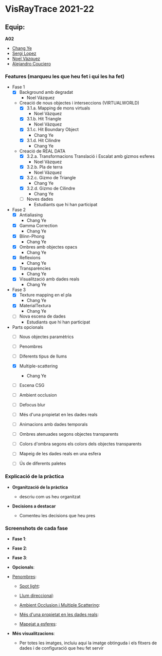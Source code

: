 # VisRayTrace 2021-22

## Equip:
**A02**
* [Chang Ye](https://github.com/chyeyexx7)
* [Sergi Lopez](https://github.com/sergiLopez)
* [Noel Vázquez](https://github.com/buildcrash)
* [Alejandro Couciero](https://github.com/Couci27)

### Features (marqueu les que heu fet i qui les ha fet)
- Fase 1
    - [x] Background amb degradat
      - Noel Vázquez
   
    - Creació de nous objectes i interseccions (VIRTUALWORLD) 
        - [x] 3.1.a. Mapping de mons virtuals
          - Noel Vázquez
        - [x] 3.1.b. Hit Triangle
          - Noel Vázquez
        - [x] 3.1.c. Hit Boundary Object
          - Chang Ye
        - [x] 3.1.d. Hit Cilindre
          - Chang Ye
    - Creació de REAL DATA
        - [x] 3.2.a. Transformacions Translació i Escalat amb gizmos esferes
          - Noel Vázquez
        - [x] 3.2.b. Pla de terra
          - Noel Vázquez
        - [x] 3.2.c. Gizmo de Triangle
          - Chang Ye
        - [x] 3.2.d. Gizmo de Cilindre
          - Chang Ye
        - [ ] Noves dades
          - Estudiants que hi han participat
       

- Fase 2
    - [x] Antialiasing
      - Chang Ye
    - [x] Gamma Correction
      - Chang Ye
    - [x] Blinn-Phong
      - Chang Ye
    - [x] Ombres amb objectes opacs
      - Chang Ye
    - [x] Reflexions
      - Chang Ye
    - [x] Transparències
      - Chang Ye
    - [x] Visualització amb dades reals
      - Chang Ye
    
    
- Fase 3
  - [x] Texture mapping en el pla
    - Chang Ye
  - [x] MaterialTextura
    - Chang Ye
  - [ ] Nova escena de dades
    - Estudiants que hi han participat
   
- Parts opcionals
  - [ ] Nous objectes paramètrics 
  - [ ] Penombres
   
  - [ ] Diferents tipus de llums 
    
  - [x] Multiple-scattering 
    - Chang Ye
   
  - [ ] Escena CSG 
  
  - [ ] Ambient occlusion
    
  - [ ] Defocus blur
   
  - [ ] Més d'una propietat en les dades reals
   
  - [ ] Animacions amb dades temporals
  
  - [ ] Ombres atenuades segons objectes transparents
  
  - [ ] Colors d'ombra segons els colors dels objectes transparents
  
  - [ ] Mapeig de les dades reals en una esfera
  
  - [ ] Ús de diferents paletes 
    
    
### Explicació de la pràctica    
  * **Organització de la pràctica**
    * descriu com us heu organitzat
  
  * **Decisions a destacar**
    * Comenteu les decisions que heu pres 
### Screenshots de cada fase
* **Fase 1**: 

* **Fase 2**: 


* **Fase 3**: 


* **Opcionals**:

* <ins>Penombres</ins>: 

   * <ins>Spot light</ins>: 
   
  * <ins>Llum direccional</ins>: 

  * <ins>Ambient Occlusion i Multiple Scattering</ins>:
     
   * <ins>Més d'una propietat en les dades reals</ins>: 
   

   * <ins>Mapejat a esferes</ins>: 

* **Més visualitzacions**:

   * Per totes les imatges, incluiu aqui la imatge obtinguda i els fitxers de dades i de configuració que heu fet servir
